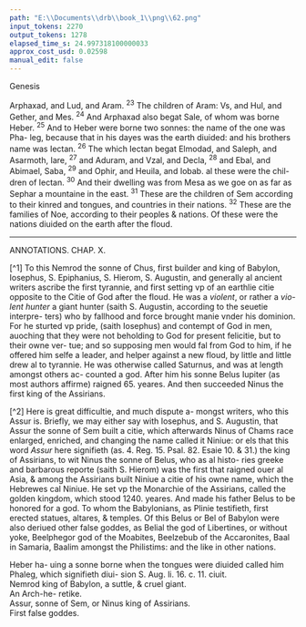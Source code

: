 ```yaml
---
path: "E:\\Documents\\drb\\book_1\\png\\62.png"
input_tokens: 2270
output_tokens: 1278
elapsed_time_s: 24.997318100000033
approx_cost_usd: 0.02598
manual_edit: false
---
```

Genesis

Arphaxad, and Lud, and Aram. <sup>23</sup> The children of Aram: 
Vs, and Hul, and Gether, and Mes. <sup>24</sup> And Arphaxad also 
begat Sale, of whom was borne Heber. <sup>25</sup> And to Heber 
were borne two sonnes: the name of the one was Pha-
leg, because that in his dayes was the earth diuided: and 
his brothers name was Iectan. <sup>26</sup> The which Iectan begat 
Elmodad, and Saleph, and Asarmoth, Iare, <sup>27</sup> and Aduram, 
and Vzal, and Decla, <sup>28</sup> and Ebal, and Abimael, Saba, 
<sup>29</sup> and Ophir, and Heuila, and Iobab. al these were the chil-
dren of Iectan. <sup>30</sup> And their dwelling was from Mesa as we 
goe on as far as Sephar a mountaine in the east. <sup>31</sup> These are 
the children of Sem according to their kinred and tongues, 
and countries in their nations. <sup>32</sup> These are the families of 
Noe, according to their peoples & nations. Of these were 
the nations diuided on the earth after the floud.

<hr>

ANNOTATIONS.
CHAP. X.

[^1] To this Nemrod the sonne of Chus, first builder and king of 
Babylon, Iosephus, S. Epiphanius, S. Hierom, S. Augustin, and generally al 
ancient writers ascribe the first tyrannie, and first setting vp of an earthlie citie 
opposite to the Citie of God after the floud. He was a *violent*, or rather a *vio-
lent hunter* a giant hunter (saith S. Augustin, according to the seuetie interpre-
ters) who by fallhood and force brought manie vnder his dominion. For he 
sturted vp pride, (saith Iosephus) and contempt of God in men, auoching that 
they were not beholding to God for present felicitie, but to their owne ver-
tue; and so supposing men would fal from God to him, if he offered him selfe 
a leader, and helper against a new floud, by little and little drew al to tyrannie. 
He was otherwise called Saturnus, and was at length amongst others ac-
counted a god. After him his sonne Belus Iupiter (as most authors affirme) 
raigned 65. yeares. And then succeeded Ninus the first king of the Assirians.

[^2] Here is great difficultie, and much dispute a-
mongst writers, who this Assur is. Briefly, we may either say with Iosephus, 
and S. Augustin, that Assur the sonne of Sem built a citie, which afterwards 
Ninus of Chams race enlarged, enriched, and changing the name called it 
Niniue: or els that this word *Assur* here signifieth (as. 4. Reg. 15. Psal. 82. Esaie 
10. & 31.) the king of Assirians, to wit Ninus the sonne of Belus, who as al histo-
ries greeke and barbarous reporte (saith S. Hierom) was the first that raigned 
ouer al Asia, & among the Assirians built Niniue a citie of his owne name, 
which the Hebrewes cal Niniue. He set vp the Monarchie of the Assirians, 
called the golden kingdom, which stood 1240. yeares. And made his father 
Belus to be honored for a god. To whom the Babylonians, as Plinie testifieth, 
first erected statues, altares, & temples. Of this Belus or Bel of Babylon were 
also deriued other false goddes, as Belial the god of Libertines, or without 
yoke, Beelphegor god of the Moabites, Beelzebub of the Accaronites, Baal in 
Samaria, Baalim amongst the Philistims: and the like in other nations.

<aside>Heber ha-
uing a sonne 
borne when 
the tongues 
were diuided 
called him 
Phaleg, which 
signifieth diui-
sion S. Aug. li. 
16. c. 11. ciuit.</aside>

<aside>Nemrod king 
of Babylon, a 
suttle, & cruel 
giant.</aside>

<aside>An Arch-he-
retike.</aside>

<aside>Assur, sonne 
of Sem, or 
Ninus king 
of Assirians.</aside>

<aside>First false 
goddes.</aside>